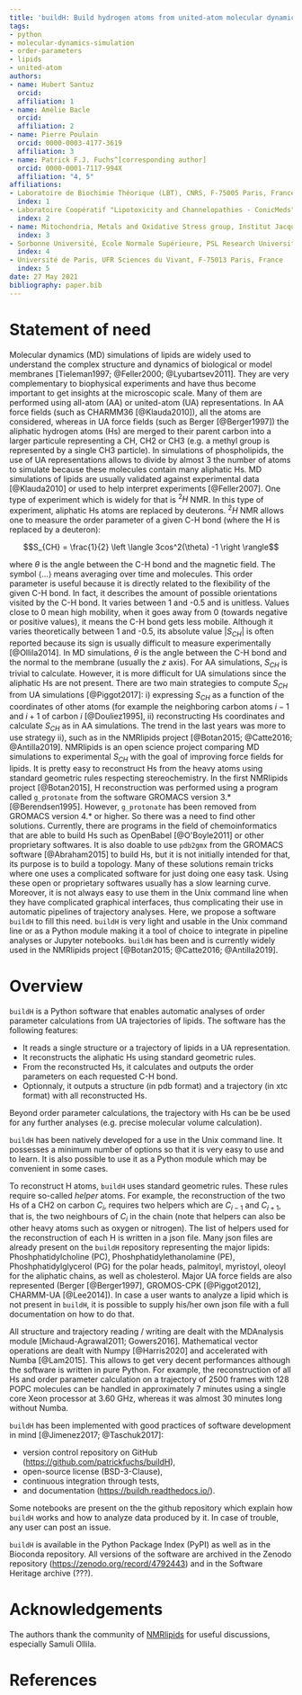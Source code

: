 ```yaml
---
title: 'buildH: Build hydrogen atoms from united-atom molecular dynamics of lipids and calculate the order parameters'
tags:
- python
- molecular-dynamics-simulation
- order-parameters
- lipids
- united-atom 
authors:
- name: Hubert Santuz
  orcid: 
  affiliation: 1
- name: Amélie Bacle
  orcid: 
  affiliation: 2
- name: Pierre Poulain
  orcid: 0000-0003-4177-3619
  affiliation: 3
- name: Patrick F.J. Fuchs^[corresponding author]
  orcid: 0000-0001-7117-994X
  affiliation: "4, 5"
affiliations:
- Laboratoire de Biochimie Théorique (LBT), CNRS, F-75005 Paris, France
  index: 1
- Laboratoire Coopératif "Lipotoxicity and Channelopathies - ConicMeds", Université de Poitiers, F-86000 Poitiers, France
  index: 2
- name: Mitochondria, Metals and Oxidative Stress group, Institut Jacques Monod, UMR 7592, Université de Paris, CNRS, F-75013 Paris, France.
  index: 3
- Sorbonne Université, Ecole Normale Supérieure, PSL Research University, CNRS, Laboratoire des Biomolécules (LBM), F-75005 Paris, France
  index: 4
- Université de Paris, UFR Sciences du Vivant, F-75013 Paris, France
  index: 5
date: 27 May 2021
bibliography: paper.bib
---
```


# Statement of need

Molecular dynamics (MD) simulations of lipids are widely used to understand the complex structure and dynamics of biological or model membranes [Tieleman1997; @Feller2000; @Lyubartsev2011]. They are very complementary to biophysical experiments and have thus become important to get insights at the microscopic scale. Many of them are performed using all-atom (AA) or united-atom (UA) representations. In AA force fields (such as CHARMM36 [@Klauda2010]), all the atoms are considered, whereas in UA force fields (such as Berger [@Berger1997]) the aliphatic hydrogen atoms (Hs) are merged to their parent carbon into a larger particule representing a CH, CH2 or CH3 (e.g. a methyl group is represented by a single CH3 particle). In simulations of phospholipids, the use of UA representations allows to divide by almost 3 the number of atoms to simulate because these molecules contain many aliphatic Hs.
MD simulations of lipids are usually validated against experimental data [@Klauda2010] or used to help interpret experiments [@Feller2007]. One type of experiment which is widely for that is $^2H$ NMR. In this type of experiment, aliphatic Hs atoms are replaced by deuterons. $^2H$ NMR allows one to measure the order parameter of a given C-H bond (where the H is replaced by a deuteron):

$$S_{CH} = \frac{1}{2} \left \langle 3cos^2(\theta) -1 \right \rangle$$

where $\theta$ is the angle between the C-H bond and the magnetic field. The symbol $\langle ... \rangle$ means averaging over time and molecules. This order parameter is useful because it is directly related to the flexibility of the given C-H bond. In fact, it describes the amount of possible orientations visited by the C-H bond. It varies between 1 and -0.5 and is unitless. Values close to 0 mean high mobility, when it goes away from 0 (towards negative or positive values), it means the C-H bond gets less mobile. Although it varies theoretically between 1 and -0.5, its absolute value $\lvert S_{CH} \rvert$ is often reported because its sign is usually difficult to measure experimentally [@Ollila2014]. In MD simulations, $\theta$ is the angle between the C-H bond and the normal to the membrane (usually the $z$ axis). For AA simulations, $S_{CH}$ is trivial to calculate. However, it is more difficult for UA simulations since the aliphatic Hs are not present. There are two main strategies to compute $S_{CH}$ from UA simulations [@Piggot2017]: i) expressing $S_{CH}$ as a function of the coordinates of other atoms (for example the neighboring carbon atoms $i-1$ and $i+1$ of carbon $i$ [@Douliez1995], ii) reconstructing Hs coordinates and calculate $S_{CH}$ as in AA simulations. The trend in the last years was more to use strategy ii), such as in the NMRlipids project [@Botan2015; @Catte2016; @Antilla2019]. NMRlipids is an open science project comparing MD simulations to experimental $S_{CH}$ with the goal of improving force fields for lipids. 
It is pretty easy to reconstruct Hs from the heavy atoms using standard geometric rules respecting stereochemistry. In the first NMRlipids project [@Botan2015], H reconstruction was performed using a program called `g_protonate` from the software GROMACS version 3.* [@Berendsen1995]. However, `g_protonate`  has been removed from GROMACS version 4.* or higher. So there was a need to find other solutions. Currently, there are programs in the field of chemoinformatics that are able to build Hs such as OpenBabel [@O'Boyle2011] or other proprietary softwares. It is also doable to use `pdb2gmx` from the GROMACS software [@Abraham2015] to build Hs, but it is not initially intended for that, its purpose is to build a topology. Many of these solutions remain tricks where one uses a complicated software for just doing one easy task. Using these open or proprietary softwares usually has a slow learning curve. Moreover, it is not always easy to use them in the Unix command line when they have complicated graphical interfaces, thus complicating their use in automatic pipelines of trajectory analyses.
Here, we propose a software `buildH` to fill this need. `buildH` is very light and usable in the Unix command line or as a Python module making it a tool of choice to integrate in pipeline analyses or Jupyter notebooks. `buildH` has been and is currently widely used in the NMRlipids project [@Botan2015; @Catte2016; @Antilla2019].

# Overview

`buildH` is a Python software that enables automatic analyses of order parameter calculations from UA trajectories of lipids. The software has the following features:

- It reads a single structure or a trajectory of lipids in a UA representation.
- It reconstructs the aliphatic Hs using standard geometric rules.
- From the reconstructed Hs, it calculates and outputs the order parameters on each requested C-H bond.
- Optionnaly, it outputs a structure (in pdb format) and a trajectory (in xtc format) with all reconstructed Hs.

Beyond order parameter calculations, the trajectory with Hs can be be used for any further analyses (e.g. precise molecular volume calculation).

`buildH` has been natively developed for a use in the Unix command line. It possesses a minimum number of options so that it is very easy to use and to learn. It is also possible to use it as a Python module which may be convenient in some cases.

To reconstruct H atoms, `buildH` uses standard geometric rules. These rules require so-called *helper* atoms. For example, the reconstruction of the two Hs of a CH2 on carbon $C_i$, requires two helpers which are $C_{i-1}$ and $C_{i+1}$, that is, the two neighbours of $C_i$ in the chain (note that helpers can also be other heavy atoms such as oxygen or nitrogen). The list of helpers used for the reconstruction of each H is written in a json file. Many json files are already present on the `buildH` repository representing the major lipids: Phoshphatidylcholine (PC), Phoshphatidylethanolamine (PE), Phoshphatidylglycerol (PG) for the polar heads, palmitoyl, myristoyl, oleoyl for the aliphatic chains, as well as cholesterol. Major UA force fields are also represented (Berger [@Berger1997], GROMOS-CPK [@Piggot2012], CHARMM-UA [@Lee2014]). In case a user wants to analyze a lipid which is not present in `buildH`, it is possible to supply his/her own json file with a full documentation on how to do that.

All structure and trajectory reading / writing are dealt with the MDAnalysis module [Michaud-Agrawal2011; Gowers2016]. Mathematical vector operations are dealt with Numpy [@Harris2020] and accelerated with Numba [@Lam2015]. This allows to get very decent performances although the software is written in pure Python. For example, the reconstruction of all Hs and order parameter calculation on a trajectory of 2500 frames with 128 POPC molecules can be handled in approximately 7 minutes using a single core Xeon processor at 3.60 GHz, whereas it was almost 30 minutes long without Numba.

`buildH` has been implemented with good practices of software development in mind [@Jimenez2017; @Taschuk2017]:

- version control repository on GitHub (https://github.com/patrickfuchs/buildH),
- open-source license (BSD-3-Clause),
- continuous integration through tests,
- and documentation (https://buildh.readthedocs.io/).

Some notebooks are present on the the github repository which explain how `buildH` works and how to analyze data produced by it. In case of trouble, any user can post an issue.

`buildH` is available in the Python Package Index (PyPI) as well as in the Bioconda repository. All versions of the software are archived in the Zenodo repository (https://zenodo.org/record/4792443) and in the Software Heritage archive (???).

# Acknowledgements

The authors thank the community of [NMRlipids](http://nmrlipids.blogspot.com/) for useful discussions, especially Samuli Ollila.

# References

